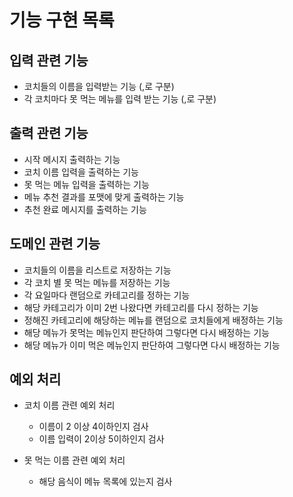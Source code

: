 # 기능 구현 목록
## 입력 관련 기능
- 코치들의 이름을 입력받는 기능 (,로 구분)
- 각 코치마다 못 먹는 메뉴를 입력 받는 기능 (,로 구분)

## 출력 관련 기능
- 시작 메시지 출력하는 기능
- 코치 이름 입력을 출력하는 기능
- 못 먹는 메뉴 입력을 출력하는 기능
- 메뉴 추천 결과를 포맷에 맞게 출력하는 기능
- 추천 완료 메시지를 출력하는 기능

## 도메인 관련 기능
- 코치들의 이름을 리스트로 저장하는 기능
- 각 코치 별 못 먹는 메뉴를 저장하는 기능
- 각 요일마다 랜덤으로 카테고리를 정하는 기능
- 해당 카테고리가 이미 2번 나왔다면 카테고리를 다시 정하는 기능
- 정해진 카테고리에 해당하는 메뉴를 랜덤으로 코치들에게 배정하는 기능
- 해당 메뉴가 못먹는 메뉴인지 판단하여 그렇다면 다시 배정하는 기능
- 해당 메뉴가 이미 먹은 메뉴인지 판단하여 그렇다면 다시 배정하는 기능


## 예외 처리
- 코치 이름 관련 예외 처리
  - 이름이 2 이상 4이하인지 검사
  - 이름 입력이 2이상 5이하인지 검사

- 못 먹는 이름 관련 예외 처리
  - 해당 음식이 메뉴 목록에 있는지 검사
